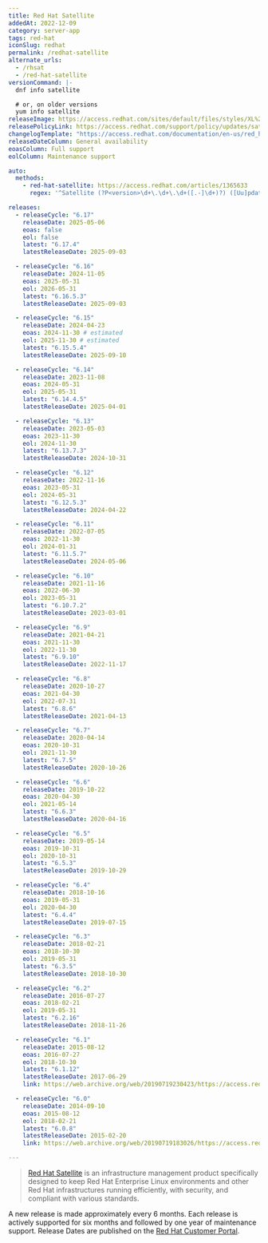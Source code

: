 ```yaml
---
title: Red Hat Satellite
addedAt: 2022-12-09
category: server-app
tags: red-hat
iconSlug: redhat
permalink: /redhat-satellite
alternate_urls:
  - /rhsat
  - /red-hat-satellite
versionCommand: |-
  dnf info satellite

  # or, on older versions
  yum info satellite
releaseImage: https://access.redhat.com/sites/default/files/styles/XL%20-%20Extra%20Large/public/images/satellite_n-2_lifecycle_latest_v2.png
releasePolicyLink: https://access.redhat.com/support/policy/updates/satellite
changelogTemplate: "https://access.redhat.com/documentation/en-us/red_hat_satellite/__RELEASE_CYCLE__/html/release_notes/index"
releaseDateColumn: General availability
eoasColumn: Full support
eolColumn: Maintenance support

auto:
  methods:
    - red-hat-satellite: https://access.redhat.com/articles/1365633
      regex: '^Satellite (?P<version>\d+\.\d+\.\d+([.-]\d+)?) ([Uu]pdate|[Rr]elease)$'

releases:
  - releaseCycle: "6.17"
    releaseDate: 2025-05-06
    eoas: false
    eol: false
    latest: "6.17.4"
    latestReleaseDate: 2025-09-03

  - releaseCycle: "6.16"
    releaseDate: 2024-11-05
    eoas: 2025-05-31
    eol: 2026-05-31
    latest: "6.16.5.3"
    latestReleaseDate: 2025-09-03

  - releaseCycle: "6.15"
    releaseDate: 2024-04-23
    eoas: 2024-11-30 # estimated
    eol: 2025-11-30 # estimated
    latest: "6.15.5.4"
    latestReleaseDate: 2025-09-10

  - releaseCycle: "6.14"
    releaseDate: 2023-11-08
    eoas: 2024-05-31
    eol: 2025-05-31
    latest: "6.14.4.5"
    latestReleaseDate: 2025-04-01

  - releaseCycle: "6.13"
    releaseDate: 2023-05-03
    eoas: 2023-11-30
    eol: 2024-11-30
    latest: "6.13.7.3"
    latestReleaseDate: 2024-10-31

  - releaseCycle: "6.12"
    releaseDate: 2022-11-16
    eoas: 2023-05-31
    eol: 2024-05-31
    latest: "6.12.5.3"
    latestReleaseDate: 2024-04-22

  - releaseCycle: "6.11"
    releaseDate: 2022-07-05
    eoas: 2022-11-30
    eol: 2024-01-31
    latest: "6.11.5.7"
    latestReleaseDate: 2024-05-06

  - releaseCycle: "6.10"
    releaseDate: 2021-11-16
    eoas: 2022-06-30
    eol: 2023-05-31
    latest: "6.10.7.2"
    latestReleaseDate: 2023-03-01

  - releaseCycle: "6.9"
    releaseDate: 2021-04-21
    eoas: 2021-11-30
    eol: 2022-11-30
    latest: "6.9.10"
    latestReleaseDate: 2022-11-17

  - releaseCycle: "6.8"
    releaseDate: 2020-10-27
    eoas: 2021-04-30
    eol: 2022-07-31
    latest: "6.8.6"
    latestReleaseDate: 2021-04-13

  - releaseCycle: "6.7"
    releaseDate: 2020-04-14
    eoas: 2020-10-31
    eol: 2021-11-30
    latest: "6.7.5"
    latestReleaseDate: 2020-10-26

  - releaseCycle: "6.6"
    releaseDate: 2019-10-22
    eoas: 2020-04-30
    eol: 2021-05-14
    latest: "6.6.3"
    latestReleaseDate: 2020-04-16

  - releaseCycle: "6.5"
    releaseDate: 2019-05-14
    eoas: 2019-10-31
    eol: 2020-10-31
    latest: "6.5.3"
    latestReleaseDate: 2019-10-29

  - releaseCycle: "6.4"
    releaseDate: 2018-10-16
    eoas: 2019-05-31
    eol: 2020-04-30
    latest: "6.4.4"
    latestReleaseDate: 2019-07-15

  - releaseCycle: "6.3"
    releaseDate: 2018-02-21
    eoas: 2018-10-30
    eol: 2019-05-31
    latest: "6.3.5"
    latestReleaseDate: 2018-10-30

  - releaseCycle: "6.2"
    releaseDate: 2016-07-27
    eoas: 2018-02-21
    eol: 2019-05-31
    latest: "6.2.16"
    latestReleaseDate: 2018-11-26

  - releaseCycle: "6.1"
    releaseDate: 2015-08-12
    eoas: 2016-07-27
    eol: 2018-10-30
    latest: "6.1.12"
    latestReleaseDate: 2017-06-29
    link: https://web.archive.org/web/20190719230423/https://access.redhat.com/documentation/en-us/red_hat_satellite/6.1/html/release_notes/index

  - releaseCycle: "6.0"
    releaseDate: 2014-09-10
    eoas: 2015-08-12
    eol: 2018-02-21
    latest: "6.0.8"
    latestReleaseDate: 2015-02-20
    link: https://web.archive.org/web/20190719183026/https://access.redhat.com/documentation/en-us/red_hat_satellite/6.0/html/release_notes/index

---
```


> [Red Hat Satellite](https://www.redhat.com/technologies/management/satellite) is an infrastructure
> management product specifically designed to keep Red Hat Enterprise Linux environments and other
> Red Hat infrastructures running efficiently, with security, and compliant with various standards.

A new release is made approximately every 6 months. Each release is actively supported for six
months and followed by one year of maintenance support. Release Dates are published on the
[Red Hat Customer Portal](https://access.redhat.com/articles/1365633).
